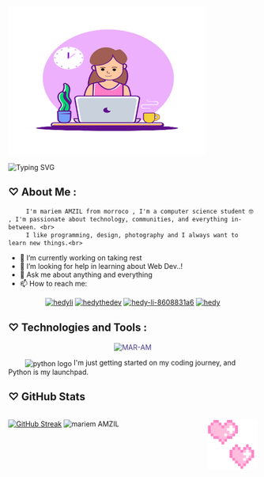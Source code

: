 <img src="main-qimg-a6dc26a08bb184c176bd420d149829b5.gif"
     height="300px" width ="400px">

  <img src="https://readme-typing-svg.demolab.com?font=VT323&size=28&duration=4896&pause=&color=000000&center=true&vCenter=true&multiline=true&width=500&height=100&lines=%E2%99%A1+Hello+everyone!+I am+MAR-AM+%E2%99%A1;Welcome+to+my+profile!" alt="Typing SVG" /></a>


<!--<h2 align="Center">  Hi 👋🏻 there, I'm <span style="color:orangered;font-weight:bold">MAR-AM</span <img src="https://media.giphy.com/media/WUlplcMpOCEmTGBtBW/giphy.gif" width="30"> </h2>-->
<!--<p align="left"> <img src="https://komarev.com/ghpvc/?username=mariem_AMZIL" alt="MAR-AM" /> </p>-->

<!--[![HitCount](http://hits.dwyl.com/Raghav-byte/Raghav-byte.svg)](http://hits.dwyl.com//Raghav-byte)-->
  ## ♡ About Me : 
      
         I'm mariem AMZIL from morroco , I'm a computer science student 🤓 , I'm passionate about technology, communities, and everything in-between. <br>
         I like programming, design, photography and I always want to learn new things.<br> 

         
- 🔭 I’m currently working on taking rest <br>
- 🤔 I’m looking for help in learning about Web Dev..! <br>
- 💬 Ask me about anything and everything <br>
- 📫 How to reach me: <br>
</h4>
    <p align="center">
<a href="mariemamzil8@gmail.com" target="blank"><img align="center" src="https://cdn.jsdelivr.net/npm/simple-icons@3.0.1/icons/gmail.svg" alt="hedyli" height="52" width="40" /></a>
<a href="https://www.instagram.com/maram_dev/" target="blank"><img align="center" src="https://cdn.jsdelivr.net/npm/simple-icons@3.0.1/icons/instagram.svg" alt="hedythedev" height="52" width="40" /></a>
<a href="https://wa.me/+212648771444" target="blank"><img align="center" src="https://cdn.jsdelivr.net/npm/simple-icons@3.0.1/icons/whatsapp.svg" alt="hedy-li-8608831a6" height="52" width="40" /></a>
<a href=" " target="blank"><img align="center" src="https://cdn.jsdelivr.net/npm/simple-icons@3.0.1/icons/stackoverflow.svg" alt="hedy" height="52" width="40" /></a>
</p>  



## ♡ Technologies and Tools :











<p align="center" width ="700px"><img style="color: darkslateblue" align="center" src="https://github-readme-stats.vercel.app/api/top-langs?username=MAR-AM&show_icons=true&locale=en&layout=compact" alt="MAR-AM" /></p>





<!-- <p><img align="center" src="https://github-readme-streak-stats.herokuapp.com/?user=MAR-AM&" alt="MAR-AM" /></p> -->
<!-- [![GitHub Streak](https://streak-stats.demolab.com/?user=MAR-AM&theme=dracula)](https://git.io/streak-stats)
 -->

<img width="30" /> <img src="https://cdn.jsdelivr.net/gh/devicons/devicon/icons/python/python-original.svg" align="center" height="30" alt="python logo"  />
I'm just getting started on my coding journey, and Python is my launchpad.

## ♡ GitHub Stats
 <br>
<img src="https://github.com/er-hiba/er-hiba/blob/d1ab2d30b4a96f7a0ae7af8eff303b5e55d281d8/2hearts.gif" align="right" height="100" width="100">
  <a href="https://git.io/streak-stats"><img src="https://streak-stats.demolab.com?user=er-hiba&hide_border=false&card_width=400&border=4078c0&background=AE296800&stroke=4078c0&currStreakNum=FFB6C1&dates=4078c0&ring=4078c0&sideNums=FFB6C1&sideLabels=C040C0&currStreakLabel=C040C0&fire=C040C0" alt="GitHub Streak"/></a>
<img alt="mariem AMZIL" src="https://github-readme-stats.vercel.app/api?username=MAR-AM&&show_icons=true&title_color=ffffff&icon_color=bb2acf&text_color=daf7dc&bg_color=151515" >

